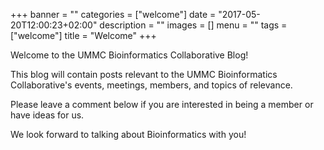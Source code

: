 +++
banner = ""
categories = ["welcome"]
date = "2017-05-20T12:00:23+02:00"
description = ""
images = []
menu = ""
tags = ["welcome"]
title = "Welcome"
+++

Welcome to the UMMC Bioinformatics Collaborative Blog!

<!--more-->

This blog will contain posts relevant to the UMMC Bioinformatics Collaborative's events, meetings, members, and topics of relevance. 

Please leave a comment below if you are interested in being a member or have ideas for us.

We look forward to talking about Bioinformatics with you!
